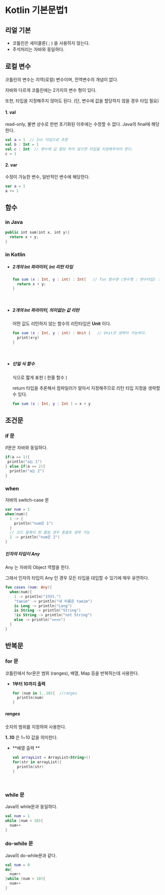 # Kotlin 기본문법1

## 리얼 기본

- 코틀린은 세미콜론( ; ) 을 사용하지 않는다. 
- 주석처리는 자바와 동일하다.





## 로컬 변수

코틀린의 변수는 지역(로컬) 변수이며, 전역변수의 개념이 없다. 

자바와 다르게 코틀린에는 2가지의 변수 형이 있다. 

또한,  타입을 지정해주지 않아도 된다. (단, 변수에 값을 할당하지 않을 경우 타입 필요)

#### 1. val

read-only, 불변 상수로 한번 초기화된 이후에는 수정할 수 없다. Java의 final에 해당한다. 

```kotlin
val a = 1  // Int 타입으로 추론 
val b : Int = 1  
val c : Int  // 변수에 값 할당 하지 않으면 타입을 지정해주어야 한다. 
c = 1 
```



#### 2. var

수정이 가능한 변수, 일반적인 변수에 해당한다. 

```kotlin
var a = 1
a += 1
```





## 함수

### in Java

```kotlin
public int sum(int x, int y){
  return x + y;
}
```



### in Kotlin

- ##### 2개의 Int 파라미터, Int 리턴 타입

  ```kotlin
  fun sum (x : Int, y : int) : Int{   // fun 함수명 (변수명 : 변수타입) : 리턴 타입
    return x + y;
  }
  ```

  ​


- ##### 2개의 Int 파라미터, 의미없는 값 리턴

  어떤 값도 리턴하지 않는 함수의 리턴타입은 **Unit** 이다. 

  ```kotlin
  fun sum (x : Int, y : int) : Unit {   // Unit은 생략이 가능하다. 
    print(x+y)
  }
  ```

  ​

- ##### 단일 식 함수 

  식으로 짧게 표현 ( 한줄 함수 ) 

  return 타입을 추론해서 컴파일러가 알아서 지정해주므로 리턴 타입 지정을 생략할 수 있다. 

  ```kotlin
  fun sum (x : Int, y : Int ) = x + y
  ```





## 조건문

### if 문

if문은 자바와 동일하다.

```kotlin
if(a == 1){
 println("a는 1")
} else if(a == 2){
  println("a는 2")
}
```



### when

자바의 switch-case 문

```kotlin
var num = 1
when(num){
  1 -> {  
    println("num은 1")
  }
  // 코드 블록이 한 줄일 경우 중괄호 생략 가능
  2 -> println("num은 2")
}
```



##### 인자의 타입이 Any

Any 는 자바의 Object 역할을 한다. 

그래서 인자의 타입이 Any 인 경우 모든 타입을 대입할 수 있기에 매우 유연하다. 

```Kotlin
fun cases (num: Any){
  when(num){
    1 -> println("1이다.")
    "taeim" -> println("내 이름은 taeim")
    is Long -> println("Long")
    is String -> println("String")
    !is String -> println("not String")
    else -> println("====")
  }
}
```





## 반복문

### for 문

코틀린에서 for문은 범위 (ranges), 배열, Map 등을 반복하는데 사용한다. 

- **1부터 10까지 출력**

  ```kotlin
  for (num in 1..10){  //ranges
    println(num)
  }
  ```

##### ranges

숫자의 범위를 지정하여 사용한다. 

 **1..10** 은 1~10 값을 의미한다. 



- **배열 출력 **

  ```kotlin
  val arrayList = ArrayList<String>()
  for(str in arrayList){
    println(str)
  }
  ```

  ​

### while 문

Java의 while문과 동일하다. 

```kotlin
val num = 1
while (num < 10){
  num++
}
```



### do-while 문

Java의 do-while문과 같다.

```kotlin
val num = 0
do{
  num++
}while (num < 10){
  num++
}
```



